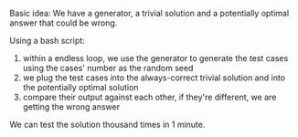 Basic idea: We have a generator, a trivial solution and a potentially optimal answer that could be wrong.

Using a bash script: 
1. within a endless loop, we use the generator to generate the test cases using the cases' number as the random seed
2. we plug the test cases into the always-correct trivial solution and into the potentially optimal solution
3. compare their output against each other, if they're different, we are getting the wrong answer

We can test the solution thousand times in 1 minute.
